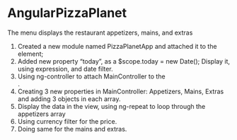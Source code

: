 # AngularPizzaPlanet <br />
The menu displays the restaurant appetizers, mains, and extras <br />
1. Created a new module named PizzaPlanetApp and attached it to the <body> element; <br />
2. Added new property “today”, as a $scope.today = new Date();  Display it, using expression, and date filter. <br />
3. Using ng-controller to attach MainController to the <div class=”main”>. <br />
4. Creating  3 new properties in MainController: Appetizers, Mains, Extras and adding 3 objects in each array. <br />
5. Display the data in the view, using ng-repeat to loop through the appetizers array <br />
6. Using currency filter for the price. <br />
7. Doing same for the mains and extras. <br />
